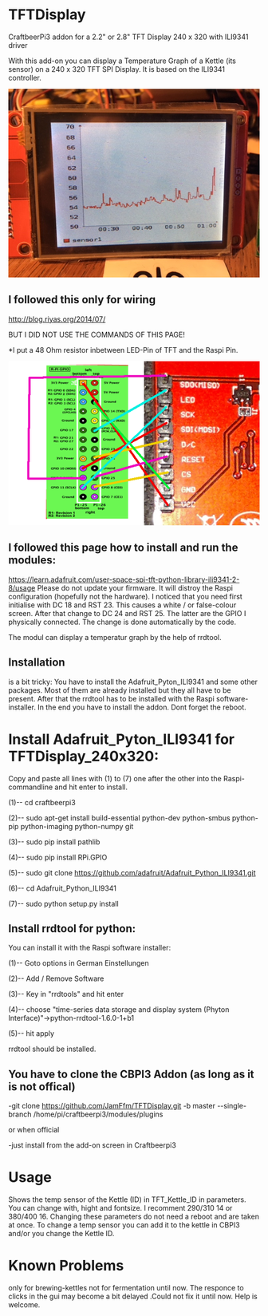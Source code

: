 # TFTDisplay
CraftbeerPi3 addon for a 2.2" or 2.8" TFT Display 240 x 320 with ILI9341 driver

With this add-on you can display a Temperature Graph of a Kettle (its sensor) on a 240 x 320 TFT SPI Display.
It is based on the ILI9341 controller.

![Test Graph](https://github.com/JamFfm/TFTDisplay/blob/master/Graph.JPG "TFTDisplax 320x240")

## I followed this only for wiring

http://blog.riyas.org/2014/07/

BUT I DID NOT USE THE COMMANDS OF THIS PAGE!

*I put a 48 Ohm resistor inbetween LED-Pin of TFT and the Raspi Pin.

![Wiring](https://github.com/JamFfm/TFTDisplay/blob/master/50%20Ohm%20at%20lsd%20pin.png "Wiring")

## I followed this page how to install and run the modules:

https://learn.adafruit.com/user-space-spi-tft-python-library-ili9341-2-8/usage
Please do not update your firmware. It will distroy the Raspi configuration (hopefully not the hardware).
I noticed that you need first initialise with DC 18 and RST 23. This causes a white / or false-colour screen. After that change to DC 24 and RST 25. The latter are the GPIO I physically connected. The change is done automatically by the code.

The modul can display a temperatur graph by the help of rrdtool.

## Installation
is a bit tricky:
You have to install the Adafruit_Pyton_ILI9341 and some other packages.
Most of them are already installed but they all have to be present.
After that the rrdtool has to be installed with the Raspi software-installer.
In the end you have to install the addon.
Dont forget the reboot.

# Install Adafruit_Pyton_ILI9341 for TFTDisplay_240x320:
Copy and paste all lines with (1) to (7) one after the other into the Raspi-commandline and hit enter to install.

(1)-- cd craftbeerpi3

(2)-- sudo apt-get install build-essential python-dev python-smbus python-pip python-imaging python-numpy git

(3)-- sudo pip install pathlib

(4)-- sudo pip install RPi.GPIO

(5)-- sudo git clone https://github.com/adafruit/Adafruit_Python_ILI9341.git

(6)-- cd Adafruit_Python_ILI9341

(7)-- sudo python setup.py install

        
## Install rrdtool for python:

You can install it with the Raspi software installer:

(1)-- Goto options      in German Einstellungen

(2)-- Add / Remove Software

(3)-- Key in "rrdtools" and hit enter

(4)-- choose "time-series data storage and display system (Phyton Interface)"->python-rrdtool-1.6.0-1+b1

(5)-- hit apply

rrdtool should be installed.

## You have to clone the CBPI3 Addon (as long as it is not offical)

-git clone https://github.com/JamFfm/TFTDisplay.git -b master --single-branch /home/pi/craftbeerpi3/modules/plugins

or when official

-just install from the add-on screen in Craftbeerpi3

# Usage

Shows the temp sensor of the Kettle (ID) in TFT_Kettle_ID in parameters.
You can change with, hight and fontsize. I recomment 290/310 14 or 380/400 16.
Changing these parameters do not need a reboot and are taken at once.
To change a temp sensor you can add it to the kettle in CBPI3 and/or you change the Kettle ID.

# Known Problems

only for brewing-kettles not for fermentation until now. The responce to clicks in the gui may become a bit delayed .Could not fix it until now. Help is welcome.


